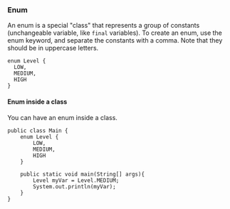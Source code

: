 ### Enum
An enum is a special "class" that represents a group of constants (unchangeable variable, like `final` variables).
To create an enum, use the enum keyword, and separate the constants with a comma. Note that they should be in uppercase letters.
```
enum Level {
  LOW,
  MEDIUM,
  HIGH
}
```

#### Enum inside a class
You can have an enum inside a class.
```
public class Main {
    enum Level {
        LOW,
        MEDIUM,
        HIGH
    }

    public static void main(String[] args){
        Level myVar = Level.MEDIUM;
        System.out.println(myVar);
    }
}
```
